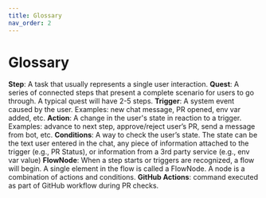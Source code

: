 ```yaml
---
title: Glossary
nav_order: 2
---
```

# Glossary

**Step**: A task that usually represents a single user interaction.
**Quest**: A series of connected steps that present a complete scenario for users to go through. A typical quest will have 2-5 steps.
**Trigger**: A system event caused by the user. Examples: new chat message, PR opened, env var added, etc.
**Action**: A change in the user's state in reaction to a trigger. Examples: advance to next step, approve/reject user’s PR, send a message from bot, etc.
**Conditions**: A way to check the user’s state. The state can be the text user entered in the chat, any piece of information attached to the trigger (e.g., PR Status), or information from a 3rd party service (e.g., env var value)
**FlowNode**: When a step starts or triggers are recognized, a flow will begin. A single element in the flow is called a FlowNode. A node is a combination of actions and conditions.
**GitHub Actions**: command executed as part of GitHub workflow during PR checks.
